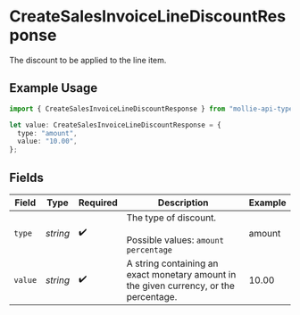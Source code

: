 # CreateSalesInvoiceLineDiscountResponse

The discount to be applied to the line item.

## Example Usage

```typescript
import { CreateSalesInvoiceLineDiscountResponse } from "mollie-api-typescript/models/operations";

let value: CreateSalesInvoiceLineDiscountResponse = {
  type: "amount",
  value: "10.00",
};
```

## Fields

| Field                                                                                  | Type                                                                                   | Required                                                                               | Description                                                                            | Example                                                                                |
| -------------------------------------------------------------------------------------- | -------------------------------------------------------------------------------------- | -------------------------------------------------------------------------------------- | -------------------------------------------------------------------------------------- | -------------------------------------------------------------------------------------- |
| `type`                                                                                 | *string*                                                                               | :heavy_check_mark:                                                                     | The type of discount.<br/><br/>Possible values: `amount` `percentage`                  | amount                                                                                 |
| `value`                                                                                | *string*                                                                               | :heavy_check_mark:                                                                     | A string containing an exact monetary amount in the given currency, or the percentage. | 10.00                                                                                  |